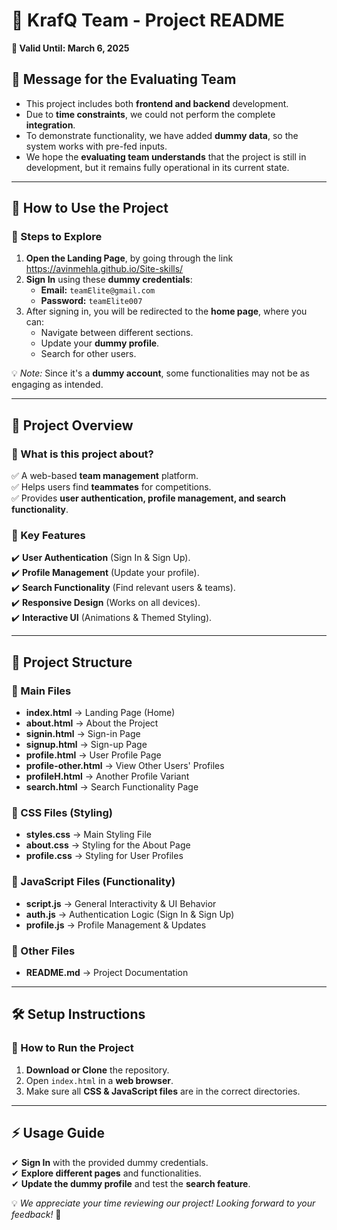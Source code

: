 # 🚀 KrafQ Team - Project README  
**🛑 Valid Until: March 6, 2025**  

## 📝 Message for the Evaluating Team  
- This project includes both **frontend and backend** development.  
- Due to **time constraints**, we could not perform the complete **integration**.  
- To demonstrate functionality, we have added **dummy data**, so the system works with pre-fed inputs.  
- We hope the **evaluating team understands** that the project is still in development, but it remains fully operational in its current state.  

---

## 🚀 How to Use the Project  
### 🔹 Steps to Explore  
1. **Open the Landing Page**, by going through the link https://avinmehla.github.io/Site-skills/  
2. **Sign In** using these **dummy credentials**:  
   - **Email:** `teamElite@gmail.com`  
   - **Password:** `teamElite007`  
3. After signing in, you will be redirected to the **home page**, where you can:  
   - Navigate between different sections.  
   - Update your **dummy profile**.  
   - Search for other users.  

💡 *Note:* Since it's a **dummy account**, some functionalities may not be as engaging as intended.  

---

## 📌 Project Overview  
### 🔹 What is this project about?  
✅ A web-based **team management** platform.  
✅ Helps users find **teammates** for competitions.  
✅ Provides **user authentication, profile management, and search functionality**.  

### 🔹 Key Features  
✔️ **User Authentication** (Sign In & Sign Up).  
✔️ **Profile Management** (Update your profile).  
✔️ **Search Functionality** (Find relevant users & teams).  
✔️ **Responsive Design** (Works on all devices).  
✔️ **Interactive UI** (Animations & Themed Styling).  

---

## 📂 Project Structure  

### 🔹 Main Files  
- **index.html** → Landing Page (Home)  
- **about.html** → About the Project  
- **signin.html** → Sign-in Page  
- **signup.html** → Sign-up Page  
- **profile.html** → User Profile Page  
- **profile-other.html** → View Other Users' Profiles  
- **profileH.html** → Another Profile Variant  
- **search.html** → Search Functionality Page  

### 🔹 CSS Files (Styling)  
- **styles.css** → Main Styling File  
- **about.css** → Styling for the About Page  
- **profile.css** → Styling for User Profiles  

### 🔹 JavaScript Files (Functionality)  
- **script.js** → General Interactivity & UI Behavior  
- **auth.js** → Authentication Logic (Sign In & Sign Up)  
- **profile.js** → Profile Management & Updates  

### 🔹 Other Files  
- **README.md** → Project Documentation  

---

## 🛠️ Setup Instructions  
### 🔹 How to Run the Project  
1. **Download or Clone** the repository.  
2. Open `index.html` in a **web browser**.  
3. Make sure all **CSS & JavaScript files** are in the correct directories.  

---

## ⚡ Usage Guide  
✔ **Sign In** with the provided dummy credentials.  
✔ **Explore different pages** and functionalities.  
✔ **Update the dummy profile** and test the **search feature**.  

💡 *We appreciate your time reviewing our project! Looking forward to your feedback!* 🚀  

